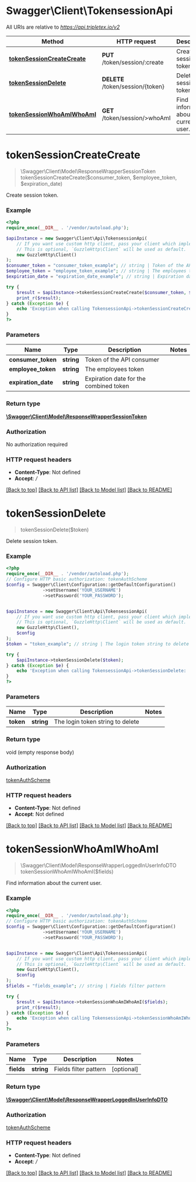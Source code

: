# Swagger\Client\TokensessionApi

All URIs are relative to *https://api.tripletex.io/v2*

Method | HTTP request | Description
------------- | ------------- | -------------
[**tokenSessionCreateCreate**](TokensessionApi.md#tokensessioncreatecreate) | **PUT** /token/session/:create | Create session token.
[**tokenSessionDelete**](TokensessionApi.md#tokensessiondelete) | **DELETE** /token/session/{token} | Delete session token.
[**tokenSessionWhoAmIWhoAmI**](TokensessionApi.md#tokensessionwhoamiwhoami) | **GET** /token/session/&gt;whoAmI | Find information about the current user.

# **tokenSessionCreateCreate**
> \Swagger\Client\Model\ResponseWrapperSessionToken tokenSessionCreateCreate($consumer_token, $employee_token, $expiration_date)

Create session token.

### Example
```php
<?php
require_once(__DIR__ . '/vendor/autoload.php');

$apiInstance = new Swagger\Client\Api\TokensessionApi(
    // If you want use custom http client, pass your client which implements `GuzzleHttp\ClientInterface`.
    // This is optional, `GuzzleHttp\Client` will be used as default.
    new GuzzleHttp\Client()
);
$consumer_token = "consumer_token_example"; // string | Token of the API consumer
$employee_token = "employee_token_example"; // string | The employees token
$expiration_date = "expiration_date_example"; // string | Expiration date for the combined token

try {
    $result = $apiInstance->tokenSessionCreateCreate($consumer_token, $employee_token, $expiration_date);
    print_r($result);
} catch (Exception $e) {
    echo 'Exception when calling TokensessionApi->tokenSessionCreateCreate: ', $e->getMessage(), PHP_EOL;
}
?>
```

### Parameters

Name | Type | Description  | Notes
------------- | ------------- | ------------- | -------------
 **consumer_token** | **string**| Token of the API consumer |
 **employee_token** | **string**| The employees token |
 **expiration_date** | **string**| Expiration date for the combined token |

### Return type

[**\Swagger\Client\Model\ResponseWrapperSessionToken**](../Model/ResponseWrapperSessionToken.md)

### Authorization

No authorization required

### HTTP request headers

 - **Content-Type**: Not defined
 - **Accept**: */*

[[Back to top]](#) [[Back to API list]](../../README.md#documentation-for-api-endpoints) [[Back to Model list]](../../README.md#documentation-for-models) [[Back to README]](../../README.md)

# **tokenSessionDelete**
> tokenSessionDelete($token)

Delete session token.

### Example
```php
<?php
require_once(__DIR__ . '/vendor/autoload.php');
// Configure HTTP basic authorization: tokenAuthScheme
$config = Swagger\Client\Configuration::getDefaultConfiguration()
              ->setUsername('YOUR_USERNAME')
              ->setPassword('YOUR_PASSWORD');


$apiInstance = new Swagger\Client\Api\TokensessionApi(
    // If you want use custom http client, pass your client which implements `GuzzleHttp\ClientInterface`.
    // This is optional, `GuzzleHttp\Client` will be used as default.
    new GuzzleHttp\Client(),
    $config
);
$token = "token_example"; // string | The login token string to delete

try {
    $apiInstance->tokenSessionDelete($token);
} catch (Exception $e) {
    echo 'Exception when calling TokensessionApi->tokenSessionDelete: ', $e->getMessage(), PHP_EOL;
}
?>
```

### Parameters

Name | Type | Description  | Notes
------------- | ------------- | ------------- | -------------
 **token** | **string**| The login token string to delete |

### Return type

void (empty response body)

### Authorization

[tokenAuthScheme](../../README.md#tokenAuthScheme)

### HTTP request headers

 - **Content-Type**: Not defined
 - **Accept**: Not defined

[[Back to top]](#) [[Back to API list]](../../README.md#documentation-for-api-endpoints) [[Back to Model list]](../../README.md#documentation-for-models) [[Back to README]](../../README.md)

# **tokenSessionWhoAmIWhoAmI**
> \Swagger\Client\Model\ResponseWrapperLoggedInUserInfoDTO tokenSessionWhoAmIWhoAmI($fields)

Find information about the current user.

### Example
```php
<?php
require_once(__DIR__ . '/vendor/autoload.php');
// Configure HTTP basic authorization: tokenAuthScheme
$config = Swagger\Client\Configuration::getDefaultConfiguration()
              ->setUsername('YOUR_USERNAME')
              ->setPassword('YOUR_PASSWORD');


$apiInstance = new Swagger\Client\Api\TokensessionApi(
    // If you want use custom http client, pass your client which implements `GuzzleHttp\ClientInterface`.
    // This is optional, `GuzzleHttp\Client` will be used as default.
    new GuzzleHttp\Client(),
    $config
);
$fields = "fields_example"; // string | Fields filter pattern

try {
    $result = $apiInstance->tokenSessionWhoAmIWhoAmI($fields);
    print_r($result);
} catch (Exception $e) {
    echo 'Exception when calling TokensessionApi->tokenSessionWhoAmIWhoAmI: ', $e->getMessage(), PHP_EOL;
}
?>
```

### Parameters

Name | Type | Description  | Notes
------------- | ------------- | ------------- | -------------
 **fields** | **string**| Fields filter pattern | [optional]

### Return type

[**\Swagger\Client\Model\ResponseWrapperLoggedInUserInfoDTO**](../Model/ResponseWrapperLoggedInUserInfoDTO.md)

### Authorization

[tokenAuthScheme](../../README.md#tokenAuthScheme)

### HTTP request headers

 - **Content-Type**: Not defined
 - **Accept**: */*

[[Back to top]](#) [[Back to API list]](../../README.md#documentation-for-api-endpoints) [[Back to Model list]](../../README.md#documentation-for-models) [[Back to README]](../../README.md)


